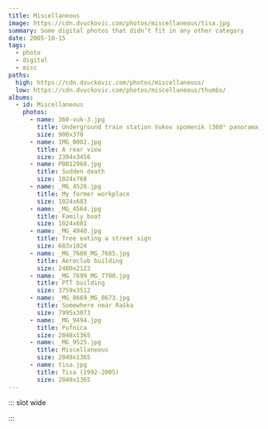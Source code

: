 ```yaml
---
title: Miscellaneous
image: https://cdn.dvuckovic.com/photos/miscellaneous/tisa.jpg
summary: Some digital photos that didn’t fit in any other category
date: 2005-10-15
tags:
  - photo
  - digital
  - misc
paths:
  high: https://cdn.dvuckovic.com/photos/miscellaneous/
  low: https://cdn.dvuckovic.com/photos/miscellaneous/thumbs/
albums:
  - id: Miscellaneous
    photos:
      - name: 360-vuk-3.jpg
        title: Underground train station Vukov spomenik (360° panorama)
        size: 900x370
      - name: IMG_0002.jpg
        title: A rear view
        size: 2304x3456
      - name: PB012968.jpg
        title: Sudden death
        size: 1024x768
      - name: _MG_4526.jpg
        title: My former workplace
        size: 1024x683
      - name: _MG_4564.jpg
        title: Family boat
        size: 1024x681
      - name: _MG_4940.jpg
        title: Tree eating a street sign
        size: 683x1024
      - name: _MG_7680_MG_7685.jpg
        title: Aeroclub building
        size: 2480x2123
      - name: _MG_7699_MG_7700.jpg
        title: PTT building
        size: 3759x3512
      - name: _MG_8669_MG_8673.jpg
        title: Somewhere near Raška
        size: 7995x3073
      - name: _MG_9494.jpg
        title: Pufnica
        size: 2048x1365
      - name: _MG_9525.jpg
        title: Miscellaneous
        size: 2048x1365
      - name: tisa.jpg
        title: Tisa (1992-2005)
        size: 2048x1365
---
```


::: slot wide

<PhotoAlbum id="Miscellaneous" />

:::
